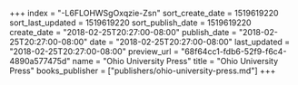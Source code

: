 +++
index = "-L6FLOHWSgOxqzie-Zsn"
sort_create_date = 1519619220
sort_last_updated = 1519619220
sort_publish_date = 1519619220
create_date = "2018-02-25T20:27:00-08:00"
publish_date = "2018-02-25T20:27:00-08:00"
date = "2018-02-25T20:27:00-08:00"
last_updated = "2018-02-25T20:27:00-08:00"
preview_url = "68f64cc1-fdb6-52f9-f6c4-4890a577475d"
name = "Ohio University Press"
title = "Ohio University Press"
books_publisher = ["publishers/ohio-university-press.md"]
+++
